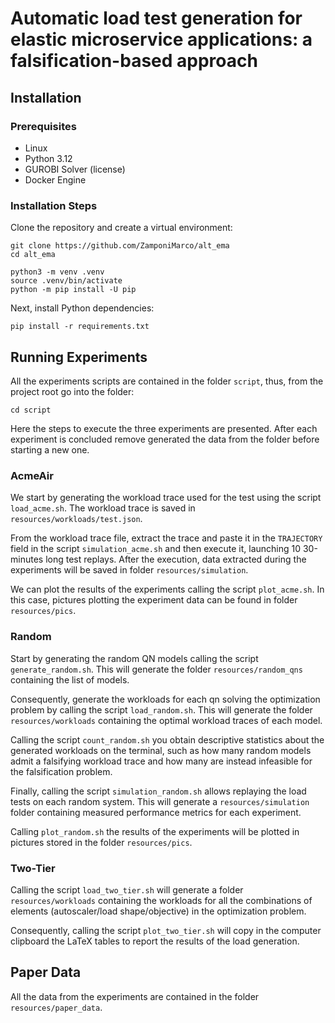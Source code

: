 # Automatic load test generation for elastic microservice applications: a falsification-based approach

## Installation

### Prerequisites

- Linux
- Python 3.12
- GUROBI Solver (license)
- Docker Engine

### Installation Steps

Clone the repository and create a virtual environment:

```
git clone https://github.com/ZamponiMarco/alt_ema
cd alt_ema

python3 -m venv .venv
source .venv/bin/activate
python -m pip install -U pip
```

Next, install Python dependencies:
```
pip install -r requirements.txt
```

## Running Experiments

All the experiments scripts are contained in the folder `script`, thus, from the project root go into the folder:

```
cd script
```

Here the steps to execute the three experiments are presented. After each experiment is concluded remove generated the data from the folder before starting a new one.

### AcmeAir

We start by generating the workload trace used for the test using the script `load_acme.sh`. The workload trace is saved in `resources/workloads/test.json`.

From the workload trace file, extract the trace and paste it in the `TRAJECTORY` field in the script `simulation_acme.sh` and then execute it, launching 10 30-minutes long test replays. After the execution, data extracted during the experiments will be saved in folder `resources/simulation`.

We can plot the results of the experiments calling the script `plot_acme.sh`. In this case, pictures plotting the experiment data can be found in folder `resources/pics`.

### Random

Start by generating the random QN models calling the script `generate_random.sh`. This will generate the folder `resources/random_qns` containing the list of models.

Consequently, generate the workloads for each qn solving the optimization problem by calling the script `load_random.sh`. This will generate the folder `resources/workloads` containing the optimal workload traces of each model.

Calling the script `count_random.sh` you obtain descriptive statistics about the generated workloads on the terminal, such as how many random models admit a falsifying workload trace and how many are instead infeasible for the falsification problem.

Finally, calling the script `simulation_random.sh` allows replaying the load tests on each random system. This will generate a `resources/simulation` folder containing measured performance metrics for each experiment.

Calling `plot_random.sh` the results of the experiments will be plotted in pictures stored in the folder `resources/pics`.

### Two-Tier

Calling the script `load_two_tier.sh` will generate a folder `resources/workloads` containing the workloads for all the combinations of elements (autoscaler/load shape/objective) in the optimization problem.

Consequently, calling the script `plot_two_tier.sh` will copy in the computer clipboard the LaTeX tables to report the results of the load generation.

## Paper Data

All the data from the experiments are contained in the folder `resources/paper_data`.